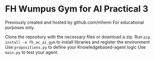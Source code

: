# FH Wumpus Gym for AI Practical 3
Previously created and hosted by github.com/mhenn
For educational purposes only.

Clone the repository with the necessary files or download a zip.
Run `pip install -e fh_ac_ai_gym` to install libraries and register the environment
Use `propositions.py` to define your Knowledgebased-agent logic
Use `main.py` to test your agent.
